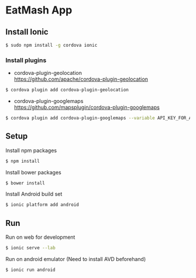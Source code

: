 # EatMash App
## Install Ionic
```bash
$ sudo npm install -g cordova ionic
```
### Install plugins
- cordova-plugin-geolocation  
https://github.com/apache/cordova-plugin-geolocation
```bash
$ cordova plugin add cordova-plugin-geolocation
```
- cordova-plugin-googlemaps  
https://github.com/mapsplugin/cordova-plugin-googlemaps
```bash
$ cordova plugin add cordova-plugin-googlemaps --variable API_KEY_FOR_ANDROID="YOUR_ANDROID_API_KEY_IS_HERE" --variable API_KEY_FOR_IOS="YOUR_IOS_API_KEY_IS_HERE"
```
## Setup
Install npm packages
```bash
$ npm install
```
Install bower packages
```bash
$ bower install
```
Install Android build set
```bash
$ ionic platform add android
```
## Run
Run on web for development
```bash
$ ionic serve --lab
```
Run on android emulator (Need to install AVD beforehand)
```bash
$ ionic run android
```
